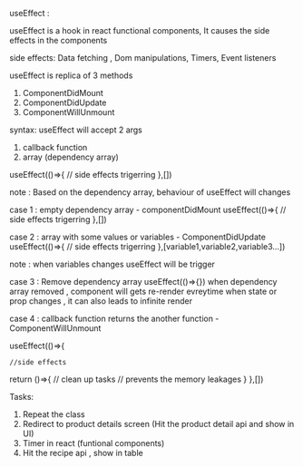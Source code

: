 useEffect :

useEffect is a hook in react functional components, It causes the side effects in the components

side effects: Data fetching , Dom manipulations, Timers, Event listeners

useEffect is replica of 3 methods

1. ComponentDidMount
2. ComponentDidUpdate
3. ComponentWillUnmount

syntax: useEffect will accept 2 args

1. callback function
2. array (dependency array)

useEffect(()=>{
// side effects trigerring
},[])

note : Based on the dependency array, behaviour of useEffect will changes

case 1 : empty dependency array - componentDidMount
useEffect(()=>{
// side effects trigerring
},[])

case 2 : array with some values or variables - ComponentDidUpdate
useEffect(()=>{
// side effects trigerring
},[variable1,variable2,variable3...])

note : when variables changes useEffect will be trigger

case 3 : Remove dependency array
useEffect(()=>{})
when dependency array removed , component will gets re-render evreytime when state or prop changes , it can also leads to infinite render

case 4 : callback function returns the another function - ComponentWillUnmount

useEffect(()=>{

    //side effects

return ()=>{
// clean up tasks
// prevents the memory leakages
}
},[])

Tasks:

1. Repeat the class
2. Redirect to product details screen (Hit the product detail api and show in UI)
3. Timer in react (funtional components)
4. Hit the recipe api , show in table
